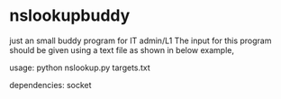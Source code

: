 # nslookupbuddy
just an small buddy program for IT admin/L1
The input for this program should be given using a text file as shown in below example,

usage: python nslookup.py targets.txt 

dependencies: 
socket

